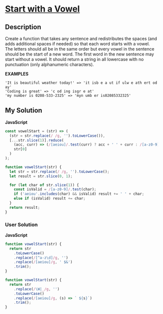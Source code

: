 # [Start with a Vowel](https://www.codewars.com/kata/5a02e9c19f8e2dbd50000167)

## Description

Create a function that takes any sentence and redistributes the spaces (and adds additional spaces if needed) so that each word starts with a vowel. The letters should all be in the same order but every vowel in the sentence should be the start of a new word. The first word in the new sentence may start without a vowel. It should return a string in all lowercase with no punctuation (only alphanumeric characters).

**EXAMPLES**

```
'It is beautiful weather today!' => 'it isb e a ut if ulw e ath ert od ay'
'Coding is great' => 'c od ing isgr e at'
'my number is 0208-533-2325' => 'myn umb er is02085332325'
```

## My Solution

**JavaScript**

```js
const vowelStart = (str) => (
  (str = str.replace(/ /g, '').toLowerCase()),
  [...str.slice(1)].reduce(
    (acc, curr) => (/[aeiou]/.test(curr) ? acc + ' ' + curr : /[a-z0-9]/.test(curr) ? acc + curr : acc),
    str[0]
  )
);
```

```js
function vowelStart(str) {
  let str = str.replace(/ /g, '').toLowerCase();
  let result = str.slice(0, 1);

  for (let char of str.slice(1)) {
    const isValid = /[a-z0-9]/.test(char);
    if ('aeiou'.includes(char) && isValid) result += ' ' + char;
    else if (isValid) result += char;
  }
  return result;
}
```

### User Solution

**JavaScript**

```js
function vowelStart(str) {
  return str
    .toLowerCase()
    .replace(/[^a-z\d]/g, '')
    .replace(/[aeiou]/g, ' $&')
    .trim();
}
```

```js
function vowelStart(str) {
  return str
    .replace(/\W|_/g, '')
    .toLowerCase()
    .replace(/[aeiou]/g, (s) => ` ${s}`)
    .trim();
}
```
